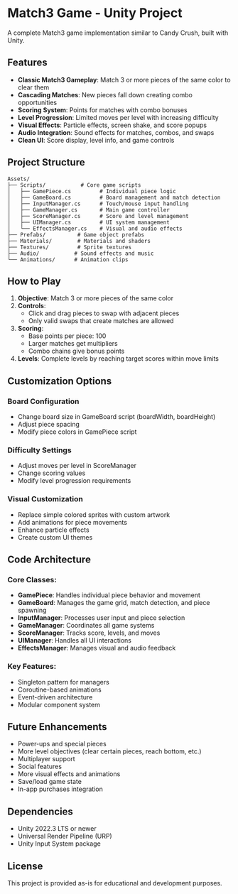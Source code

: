 # Match3 Game - Unity Project

A complete Match3 game implementation similar to Candy Crush, built with Unity.

## Features

- **Classic Match3 Gameplay**: Match 3 or more pieces of the same color to clear them
- **Cascading Matches**: New pieces fall down creating combo opportunities
- **Scoring System**: Points for matches with combo bonuses
- **Level Progression**: Limited moves per level with increasing difficulty
- **Visual Effects**: Particle effects, screen shake, and score popups
- **Audio Integration**: Sound effects for matches, combos, and swaps
- **Clean UI**: Score display, level info, and game controls

## Project Structure

```
Assets/
├── Scripts/           # Core game scripts
│   ├── GamePiece.cs         # Individual piece logic
│   ├── GameBoard.cs         # Board management and match detection
│   ├── InputManager.cs      # Touch/mouse input handling
│   ├── GameManager.cs       # Main game controller
│   ├── ScoreManager.cs      # Score and level management
│   ├── UIManager.cs         # UI system management
│   └── EffectsManager.cs    # Visual and audio effects
├── Prefabs/          # Game object prefabs
├── Materials/        # Materials and shaders
├── Textures/         # Sprite textures
├── Audio/           # Sound effects and music
└── Animations/      # Animation clips
```

## How to Play

1. **Objective**: Match 3 or more pieces of the same color
2. **Controls**: 
   - Click and drag pieces to swap with adjacent pieces
   - Only valid swaps that create matches are allowed
3. **Scoring**:
   - Base points per piece: 100
   - Larger matches get multipliers
   - Combo chains give bonus points
4. **Levels**: Complete levels by reaching target scores within move limits

## Customization Options

### Board Configuration
- Change board size in GameBoard script (boardWidth, boardHeight)
- Adjust piece spacing
- Modify piece colors in GamePiece script

### Difficulty Settings
- Adjust moves per level in ScoreManager
- Change scoring values
- Modify level progression requirements

### Visual Customization
- Replace simple colored sprites with custom artwork
- Add animations for piece movements
- Enhance particle effects
- Create custom UI themes

## Code Architecture

### Core Classes:
- **GamePiece**: Handles individual piece behavior and movement
- **GameBoard**: Manages the game grid, match detection, and piece spawning
- **InputManager**: Processes user input and piece selection
- **GameManager**: Coordinates all game systems
- **ScoreManager**: Tracks score, levels, and moves
- **UIManager**: Handles all UI interactions
- **EffectsManager**: Manages visual and audio feedback

### Key Features:
- Singleton pattern for managers
- Coroutine-based animations
- Event-driven architecture
- Modular component system

## Future Enhancements

- Power-ups and special pieces
- More level objectives (clear certain pieces, reach bottom, etc.)
- Multiplayer support
- Social features
- More visual effects and animations
- Save/load game state
- In-app purchases integration

## Dependencies

- Unity 2022.3 LTS or newer
- Universal Render Pipeline (URP)
- Unity Input System package

## License

This project is provided as-is for educational and development purposes.